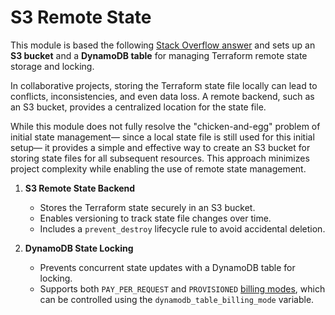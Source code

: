 # S3 Remote State

This module is based the following [Stack Overflow answer](https://stackoverflow.com/a/48362341/12923148) and sets up an **S3 bucket** and a **DynamoDB table** for managing Terraform remote state storage and locking.

In collaborative projects, storing the Terraform state file locally can lead to conflicts, inconsistencies, and even data loss. A remote backend, such as an S3 bucket, provides a centralized location for the state file.

While this module does not fully resolve the "chicken-and-egg" problem of initial state management— since a local state file is still used for this initial setup— it provides a simple and effective way to create an S3 bucket for storing state files for all subsequent resources. This approach minimizes project complexity while enabling the use of remote state management.

1. **S3 Remote State Backend**

    - Stores the Terraform state securely in an S3 bucket.
    - Enables versioning to track state file changes over time.
    - Includes a `prevent_destroy` lifecycle rule to avoid accidental deletion.

2. **DynamoDB State Locking**

    - Prevents concurrent state updates with a DynamoDB table for locking.
    - Supports both `PAY_PER_REQUEST` and `PROVISIONED` [billing modes](https://aws.amazon.com/dynamodb/pricing/on-demand/), which can be controlled using the `dynamodb_table_billing_mode` variable.
